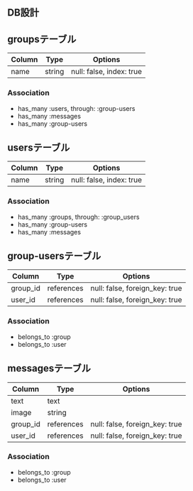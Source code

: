 ## DB設計

## groupsテーブル

|Column|Type|Options|
|------|----|-------|
|name|string|null: false, index: true|

### Association
- has_many :users, through: :group-users
- has_many :messages
- has_many :group-users

## usersテーブル

|Column|Type|Options|
|------|----|-------|
|name|string|null: false, index: true|

### Association
- has_many :groups, through: :group_users
- has_many :group-users
- has_many :messages

## group-usersテーブル

|Column|Type|Options|
|------|----|-------|
|group_id|references|null: false, foreign_key: true|
|user_id|references|null: false, foreign_key: true|

### Association
- belongs_to :group
- belongs_to :user

## messagesテーブル

|Column|Type|Options|
|------|----|-------|
|text|text||
|image|string||
|group_id|references|null: false, foreign_key: true|
|user_id|references|null: false, foreign_key: true|

### Association
- belongs_to :group
- belongs_to :user
